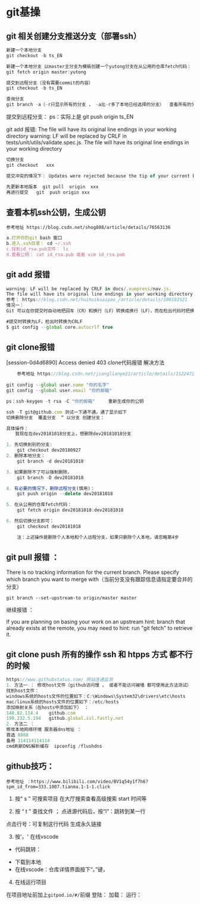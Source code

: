 # git基操 
## git  相关创建分支推送分支（部署ssh）
``` js
新建一个本地分支 
git checkout -b ts_EN
```    
```js
新建一个本地分支 以master主分支为模板创建一个yutong分支在从公用的仓库fetch代码：
git fetch origin master:yutong
```
```js
提交到远程分支（没有需要commit的内容）
git checkout -b ts_EN
```
```js
查询分支
git branch -a（-r只显示所有的分支 ， -a比-r多了本地已经选择的分支）  查看所有的分支  
```
提交到远程分支： ps：实际上是 git push origin ts_EN 


git add 报错:
The file will have its original line endings in your working directory
warning: LF will be replaced by CRLF in tests/unit/utils/validate.spec.js.
The file will have its original line endings in your working directory

```js
切换分支 
git checkout   xxx  
```
```js
提交冲突的情况下： Updates were rejected because the tip of your current branch is behind

先更新本地版本  git pull  origin  xxx  
再进行提交   git  push origin xxx

```
##  查看本机ssh公钥，生成公钥

    参考地址 https://blog.csdn.net/shog808/article/details/76563136
```js
a.打开你的git bash 窗口
b.进入.ssh目录： cd ~/.ssh
c.找到id_rsa.pub文件： ls
d.查看公钥： cat id_rsa.pub 或者 vim id_rsa.pub
```
## git add 报错 
```js
warning: LF will be replaced by CRLF in docs/.vuepress/nav.js.
The file will have its original line endings in your working directory
参考： https://blog.csdn.net/huihuikuaipao_/article/details/100183521
情况一：
Git 可以在你提交时自动地把回车（CR）和换行（LF）转换成换行（LF），而在检出代码时把换行（LF）转换成回车（CR）和换行（LF）。 你可以用git config --global core.autocrlf true 来打开此项功能。 如果是在 Windows 系统上，把它设置成 true，这样在检出代码时，换行会被转换成回车和换行：

#提交时转换为LF，检出时转换为CRLF
$ git config --global core.autocrlf true


```
## git clone报错
[session-0d4d6890] Access denied  403   clone代码报错    解决方法 
```js
    参考地址 https://blog.csdn.net/jianglianye21/article/details/112247286
    
git config --global user.name "你的名字"
git config --global user.email "你的邮箱"

ps：ssh-keygen -t rsa -C "你的邮箱"     重新生成你的公钥
``` 
```js
ssh -T git@github.com 测试一下通不通，通了显示如下
切换删除分支  覆盖分支  “ 以分支 创建分支：

具体操作：
　　我现在在dev20181018分支上，想删除dev20181018分支

1. 先切换到别的分支:
    git checkout dev20180927
2. 删除本地分支： 
    git branch -d dev20181018

3. 如果删除不了可以强制删除，
    git branch -D dev20181018

4. 有必要的情况下，删除远程分支(慎用)：
    git push origin --delete dev20181018

5. 在从公用的仓库fetch代码：
    git fetch origin dev20181018:dev20181018

6. 然后切换分支即可：
    git checkout dev20181018

    注：上述操作是删除个人本地和个人远程分支，如果只删除个人本地，请忽略第4步

```

## git pull 报错 ：

There is no tracking information for the current branch.
Please specify which branch you want to merge with（当前分支没有跟踪信息请指定要合并的分支）

    git branch --set-upstream-to origin/master master

继续报错 ： 

If you are planning on basing your work on an upstream
hint: branch that already exists at the remote, you may need to
hint: run "git fetch" to retrieve it.

## git clone push 所有的操作 ssh  和 htpps 方式  都不行的时候   


```js
https://www.githubstatus.com/ 网站连通监测
1. 方法一 ： 修改host文件（github访问慢 ， 或者不能访问被墙 都可使用此方法测试）
找到host文件： 
windows系统的hosts文件的位置如下：C:\Windows\System32\drivers\etc\hosts
mac/linux系统的hosts文件的位置如下：/etc/hosts     
添加映射关系（在hosts中添加如下） ：
140.82.114.4	github.com
199.232.5.194	github.global.ssl.fastly.net
2. 方法二 ： 
修改本地网络环境 服务器dns地址 ： 
首选 8888
备用 114114114114 
cmd刷新DNS解析缓存  ipconfig /flushdns
```

## github技巧： 

    参考地址 ：https://www.bilibili.com/video/BV1q54y1f7h6?spm_id_from=333.1007.tianma.1-1-1.click

1.  按“ s ”  可搜索项目  在大厅搜索查看高级搜索  start  时间等

2.  按 “ t ” 查找文件 ； 点进源代码后，按“l”：跳转到某一行 

点击行号：可复制这行代码 生成永久链接

3. 按'。' 在线vscode
-  代码跳转：
+ 下载到本地
+  在线vscode：仓库详情界面按下“。”键，

4. 在线运行项目

在项目地址前加上`gitpod.io/#/`前缀
登陆：
加载：
运行：
## 
